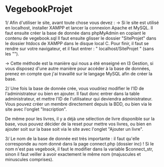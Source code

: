 # VegebookProjet
1/ Afin d'utiliser le site, avant toute chose vous devez :
 -> Si le site est utilisé en localhost, installer XAMPP et lancer la connexion Apache et MySQL.
	Il faut ensuite créer la base de donnée dans phpMyAdmin en copiant le contenu de vegebook.sql
	Il faut ensuite glisser le dossier "SiteProjet" dans le dossier htdocs de XAMPP dans le disque local C.
	Pour finir, il faut se rendre sur votre navigateur, et il faut entrer : " localhost/SiteProjet " (sans les "").

 -> Cette méthode est la manière qui nous a été enseigné en l3 Gestion, si vous disposez d'une autre manière pour accéder
	à la base de données, prenez en compte que j'ai travaillé sur le langage MySQL afin de créer la base.

2/ Une fois la base de donnée crée, vous voudriez modifier le l'ID de l'administrateur ou bien en ajouter. Il faut donc entrer
dans la table administrateur, et mettre l'ID de l'utilisateur qui deviendra administrateur. Vous pouvez créer un membre 
directement depuis la BDD, ou bien via le site avec l'onglet "Inscription". 

De même pour les livres, il y a déjà une sélection de livre disponible sur la base, vous pouvez décider de la reset pour
mettre vos livres, ou bien en ajouter soit sur la base soit via le site avec l'onglet "Ajouter un livre".

3/ Le nom de la base de donnée est très importante : il faut qu'elle corresponde au nom donné dans la page connect.php (dossier inc) !
Si le nom n'est pas vegebook, il faut le modifier dans la variable $connect_str, sinon il faut veiller à avoir exactement le même nom (majuscules et minuscules comprises).
